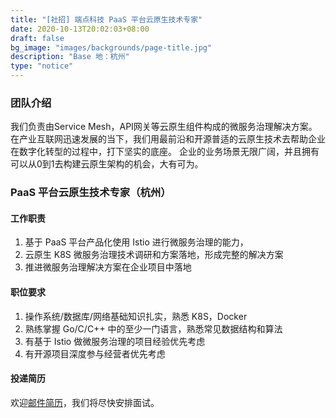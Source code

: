 ```yaml
---
title: "[社招] 端点科技 PaaS 平台云原生技术专家"
date: 2020-10-13T20:02:03+08:00
draft: false
bg_image: "images/backgrounds/page-title.jpg"
description: "Base 地：杭州"
type: "notice"
---
```


### 团队介绍

我们负责由Service Mesh，API网关等云原生组件构成的微服务治理解决方案。在产业互联网迅速发展的当下，我们用最前沿和开源普适的云原生技术去帮助企业在数字化转型的过程中，打下坚实的底座。
企业的业务场景无限广阔，并且拥有可以从0到1去构建云原生架构的机会，大有可为。

### PaaS 平台云原生技术专家（杭州）

#### 工作职责

1. 基于 PaaS 平台产品化使用 Istio 进行微服务治理的能力，
2. 云原生 K8S 微服务治理技术调研和方案落地，形成完整的解决方案
3. 推进微服务治理解决方案在企业项目中落地

#### 职位要求

1. 操作系统/数据库/网络基础知识扎实，熟悉 K8S，Docker
2. 熟练掌握 Go/C/C++ 中的至少一门语言，熟悉常见数据结构和算法
3. 有基于 Istio 做微服务治理的项目经验优先考虑
4. 有开源项目深度参与经营者优先考虑

#### 投递简历

欢迎[邮件简历](mailto:zty98751@alibaba-inc.com)，我们将尽快安排面试。
